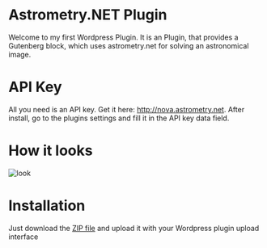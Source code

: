 # Astrometry.NET Plugin

Welcome to my first Wordpress Plugin. It is an Plugin, that provides a Gutenberg block, which uses astrometry.net for solving an astronomical image.

# API Key
All you need is an API key. Get it here: http://nova.astrometry.net. After install, go to the plugins settings and fill it in the API key data field.

# How it looks
![look](https://github.com/RedburnM/WordpressAstrometry/raw/master/assets/example.jpg)

# Installation
Just download the [ZIP file](https://github.com/RedburnM/WordpressAstrometry/archive/master.zip) and upload it with your Wordpress plugin upload interface

